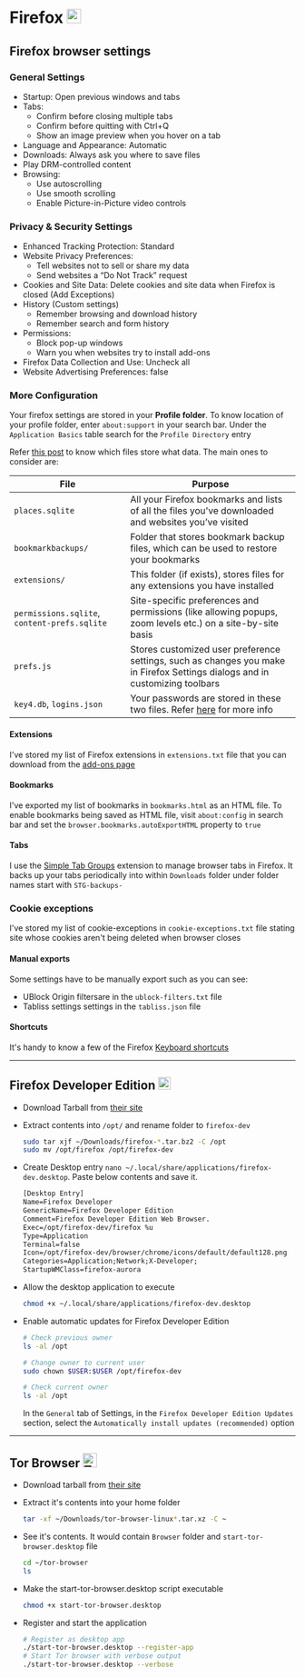 # Firefox <img alt="Firefox" src='https://upload.wikimedia.org/wikipedia/commons/thumb/a/a0/Firefox_logo%2C_2019.svg/1200px-Firefox_logo%2C_2019.svg.png' height="25">

## Firefox browser settings

### General Settings

- Startup: Open previous windows and tabs
- Tabs:
  - Confirm before closing multiple tabs
  - Confirm before quitting with Ctrl+Q
  - Show an image preview when you hover on a tab
- Language and Appearance: Automatic
- Downloads: Always ask you where to save files
- Play DRM-controlled content
- Browsing:
  - Use autoscrolling
  - Use smooth scrolling
  - Enable Picture-in-Picture video controls

### Privacy & Security Settings

- Enhanced Tracking Protection: Standard
- Website Privacy Preferences:
  - Tell websites not to sell or share my data
  - Send websites a “Do Not Track” request
- Cookies and Site Data: Delete cookies and site data when Firefox is closed (Add Exceptions)
- History (Custom settings)
  - Remember browsing and download history
  - Remember search and form history
- Permissions:
  - Block pop-up windows
  - Warn you when websites try to install add-ons
- Firefox Data Collection and Use: Uncheck all
- Website Advertising Preferences: false

### More Configuration

Your firefox settings are stored in your **Profile folder**. To know location of your profile folder, enter `about:support` in your search bar. Under the `Application Basics` table search for the `Profile Directory` entry

Refer [this post](https://support.mozilla.org/en-US/kb/profiles-where-firefox-stores-user-data) to know which files store what data. The main ones to consider are:

| File                                         | Purpose                                                                                                                                                     |
| -------------------------------------------- | ----------------------------------------------------------------------------------------------------------------------------------------------------------- |
| `places.sqlite`                              | All your Firefox bookmarks and lists of all the files you've downloaded and websites you’ve visited                                                         |
| `bookmarkbackups/`                           | Folder that stores bookmark backup files, which can be used to restore your bookmarks                                                                       |
| `extensions/`                                | This folder (if exists), stores files for any extensions you have installed                                                                                 |
| `permissions.sqlite`, `content-prefs.sqlite` | Site-specific preferences and permissions (like allowing popups, zoom levels etc.) on a site-by-site basis                                                  |
| `prefs.js`                                   | Stores customized user preference settings, such as changes you make in Firefox Settings dialogs and in customizing toolbars                                |
| `key4.db`, `logins.json`                     | Your passwords are stored in these two files. Refer [here](https://support.mozilla.org/en-US/kb/password-manager-remember-delete-edit-logins) for more info |

#### Extensions

I've stored my list of Firefox extensions in `extensions.txt` file that you can download from the [add-ons page](https://addons.mozilla.org/en-US/firefox/extensions/)

#### Bookmarks

I've exported my list of bookmarks in `bookmarks.html` as an HTML file. To enable bookmarks being saved as HTML file, visit `about:config` in search bar and set the `browser.bookmarks.autoExportHTML` property to `true`

#### Tabs

I use the [Simple Tab Groups](https://addons.mozilla.org/en-US/firefox/addon/simple-tab-groups/) extension to manage browser tabs in Firefox. It backs up your tabs periodically into within `Downloads` folder under folder names start with `STG-backups-`

### Cookie exceptions

I've stored my list of cookie-exceptions in `cookie-exceptions.txt` file stating site whose cookies aren't being deleted when browser closes

#### Manual exports

Some settings have to be manually export such as you can see:

- UBlock Origin filtersare in the `ublock-filters.txt` file
- Tabliss settings settings in the `tabliss.json` file

#### Shortcuts

It's handy to know a few of the Firefox [Keyboard shortcuts](https://support.mozilla.org/en-US/kb/keyboard-shortcuts-perform-firefox-tasks-quickly)

---

## Firefox Developer Edition <img alt="Firefox Developer Edition" src='https://upload.wikimedia.org/wikipedia/commons/3/30/Firefox_Developer_Edition_logo%2C_2019.svg' width="22">

- Download Tarball from [their site](https://www.mozilla.org/en-US/firefox/developer/)

- Extract contents into `/opt/` and rename folder to `firefox-dev`

  ```sh
  sudo tar xjf ~/Downloads/firefox-*.tar.bz2 -C /opt
  sudo mv /opt/firefox /opt/firefox-dev
  ```

- Create Desktop entry `nano ~/.local/share/applications/firefox-dev.desktop`. Paste below contents and save it.

  ```txt
  [Desktop Entry]
  Name=Firefox Developer
  GenericName=Firefox Developer Edition
  Comment=Firefox Developer Edition Web Browser.
  Exec=/opt/firefox-dev/firefox %u
  Type=Application
  Terminal=false
  Icon=/opt/firefox-dev/browser/chrome/icons/default/default128.png
  Categories=Application;Network;X-Developer;
  StartupWMClass=firefox-aurora
  ```

- Allow the desktop application to execute

  ```sh
  chmod +x ~/.local/share/applications/firefox-dev.desktop
  ```

- Enable automatic updates for Firefox Developer Edition

  ```sh
  # Check previous owner
  ls -al /opt

  # Change owner to current user
  sudo chown $USER:$USER /opt/firefox-dev

  # Check current owner
  ls -al /opt
  ```

  In the `General` tab of Settings, in the `Firefox Developer Edition Updates` section, select the `Automatically install updates (recommended)` option

---

## Tor Browser <img  alt="Tor browser" src='https://styleguide.torproject.org/static/images/tor-browser/stable/stable.svg' height="25">

- Download tarball from [their site](https://www.torproject.org/download/)

- Extract it's contents into your home folder

  ```sh
  tar -xf ~/Downloads/tor-browser-linux*.tar.xz -C ~
  ```

- See it's contents. It would contain `Browser` folder and `start-tor-browser.desktop` file

  ```sh
  cd ~/tor-browser
  ls
  ```

- Make the start-tor-browser.desktop script executable

  ```sh
  chmod +x start-tor-browser.desktop
  ```

- Register and start the application

  ```sh
  # Register as desktop app
  ./start-tor-browser.desktop --register-app
  # Start Tor browser with verbose output
  ./start-tor-browser.desktop --verbose
  ```
